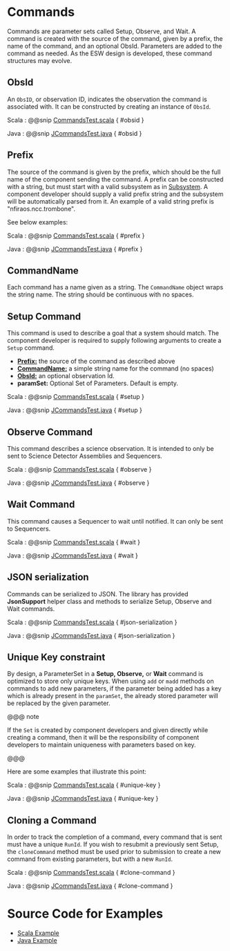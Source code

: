 # Commands

Commands are parameter sets called Setup, Observe, and Wait. A command is created with the source of the command, 
given by a prefix, the name of the command, and an optional ObsId. Parameters are added to the command as needed.
As the ESW design is developed, these command structures may evolve.

## ObsId

An `ObsID`, or observation ID, indicates the observation the command is associated with. 
It can be constructed by creating an instance of `ObsId`. 

Scala
:   @@snip [CommandsTest.scala](../../../../examples/src/test/scala/example/params/CommandsTest.scala) { #obsid }

Java
:   @@snip [JCommandsTest.java](../../../../examples/src/test/java/example/params/JCommandsTest.java) { #obsid }

## Prefix

The source of the command is given by the prefix, which should be the full name of the component sending the command.
A prefix can be constructed with a string, but must start with a valid subsystem as in [Subsystem](subsystem.html).
A component developer should supply a valid prefix string and the subsystem will be automatically parsed from it.
An example of a valid string prefix is "nfiraos.ncc.trombone".

See below examples:

Scala
:   @@snip [CommandsTest.scala](../../../../examples/src/test/scala/example/params/CommandsTest.scala) { #prefix }

Java
:   @@snip [JCommandsTest.java](../../../../examples/src/test/java/example/params/JCommandsTest.java) { #prefix }

## CommandName

Each command has a name given as a string. The `CommandName` object wraps the string name. The string should be
continuous with no spaces.

## Setup Command

This command is used to describe a goal that a system should match. The component developer is required to supply 
following arguments to create a `Setup` command.

 
 * **[Prefix:](commands.html#Prefix)** the source of the command as described above 
 * **[CommandName:](commands.html#CommandName)** a simple string name for the command (no spaces)
 * **[ObsId:](commands.html#ObsId)**  an optional observation Id.
 * **paramSet:** Optional Set of Parameters. Default is empty.
 
Scala
:   @@snip [CommandsTest.scala](../../../../examples/src/test/scala/example/params/CommandsTest.scala) { #setup }

Java
:   @@snip [JCommandsTest.java](../../../../examples/src/test/java/example/params/JCommandsTest.java) { #setup }
 
 
## Observe Command

This command describes a science observation. It is intended to only be sent to Science Detector Assemblies and Sequencers.

Scala
:   @@snip [CommandsTest.scala](../../../../examples/src/test/scala/example/params/CommandsTest.scala) { #observe }

Java
:   @@snip [JCommandsTest.java](../../../../examples/src/test/java/example/params/JCommandsTest.java) { #observe }

## Wait Command

This command causes a Sequencer to wait until notified.  It can only be sent to Sequencers.

Scala
:   @@snip [CommandsTest.scala](../../../../examples/src/test/scala/example/params/CommandsTest.scala) { #wait }

Java
:   @@snip [JCommandsTest.java](../../../../examples/src/test/java/example/params/JCommandsTest.java) { #wait }

## JSON serialization
Commands can be serialized to JSON. The library has provided **JsonSupport** helper class and methods to serialize Setup, Observe and Wait commands.

Scala
:   @@snip [CommandsTest.scala](../../../../examples/src/test/scala/example/params/CommandsTest.scala) { #json-serialization }

Java
:   @@snip [JCommandsTest.java](../../../../examples/src/test/java/example/params/JCommandsTest.java) { #json-serialization }

## Unique Key constraint

By design, a ParameterSet in a **Setup, Observe,** or **Wait** command is optimized to store only unique keys. 
When using `add` or `madd` methods on commands to add new parameters, if the parameter being added has a key which is already present in the `paramSet`,
the already stored parameter will be replaced by the given parameter. 
 
@@@ note

If the `Set` is created by component developers and given directly while creating a command, then it will be the responsibility of component developers to maintain uniqueness with
parameters based on key.

@@@ 

Here are some examples that illustrate this point:

Scala
:   @@snip [CommandsTest.scala](../../../../examples/src/test/scala/example/params/CommandsTest.scala) { #unique-key }

Java
:   @@snip [JCommandsTest.java](../../../../examples/src/test/java/example/params/JCommandsTest.java) { #unique-key }

## Cloning a Command

In order to track the completion of a command, every command that is sent must have a unique `RunId`.
If you wish to resubmit a previously sent Setup, the `cloneCommand` method must be used prior to submission
to create a new command from existing parameters, but with a new `RunId`.

Scala
:   @@snip [CommandsTest.scala](../../../../examples/src/test/scala/example/params/CommandsTest.scala) { #clone-command }

Java
:   @@snip [JCommandsTest.java](../../../../examples/src/test/java/example/params/JCommandsTest.java) { #clone-command }


# Source Code for Examples

* [Scala Example]($github.base_url$/examples/src/test/scala/example/params/CommandsTest.scala)
* [Java Example]($github.base_url$/examples/src/test/java/example/params/JCommandsTest.java)